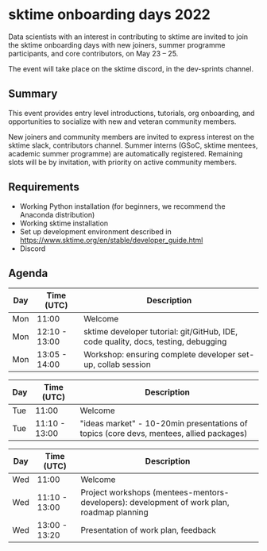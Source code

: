 # sktime onboarding days 2022

Data scientists with an interest in contributing to sktime are invited to join the sktime onboarding days with new joiners, summer programme participants, and core contributors, on May 23 – 25.

The event will take place on the sktime discord, in the dev-sprints channel.

## Summary
This event provides entry level introductions, tutorials, org onboarding, and opportunities to socialize with new and veteran community members.

New joiners and community members are invited to express interest on the sktime slack, contributors channel. Summer interns (GSoC, sktime mentees, academic summer programme) are automatically registered. Remaining slots will be by invitation, with priority on active community members.

## Requirements
* Working Python installation (for beginners, we recommend the Anaconda distribution)
* Working sktime installation
* Set up development environment described in https://www.sktime.org/en/stable/developer_guide.html
* Discord

## Agenda
|Day | Time (UTC) | Description|
|---|---|---|
| Mon | 11:00 | Welcome |
| Mon | 12:10 - 13:00 | sktime developer tutorial: git/GitHub, IDE, code quality, docs, testing, debugging |
| Mon | 13:05 - 14:00 | Workshop: ensuring complete developer set-up, collab session |

|Day | Time (UTC) | Description|
|---|---|---|
| Tue | 11:00 | Welcome |
| Tue | 11:10 - 13:00 | "ideas market" - 10-20min presentations of topics (core devs, mentees, allied packages) |

|Day | Time (UTC) | Description|
|---|---|---|
| Wed | 11:00 | Welcome |
| Wed | 11:10 - 13:00 | Project workshops (mentees-mentors-developers): development of work plan, roadmap planning |
| Wed | 13:00 - 13:20 | Presentation of work plan, feedback |
